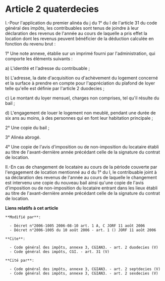 # Article 2 quaterdecies

I.-Pour l'application du premier alinéa du j du 1° du I de l'article 31 du code général des impôts, les contribuables sont
tenus de joindre à leur déclaration des revenus de l'année au cours de laquelle a pris effet la location dont les revenus
peuvent bénéficier de la déduction calculée en fonction du revenu brut : 

1° Une note annexe, établie sur un imprimé fourni par l'administration, qui comporte les éléments suivants : 

a) L'identité et l'adresse du contribuable ; 

b) L'adresse, la date d'acquisition ou d'achèvement du logement concerné et la surface à prendre en compte pour
l'appréciation du plafond de loyer telle qu'elle est définie par l'article 2 duodecies ; 

c) Le montant du loyer mensuel, charges non comprises, tel qu'il résulte du bail ; 

d) L'engagement de louer le logement non meublé, pendant une durée de six ans au moins, à des personnes qui en font leur
habitation principale ; 

2° Une copie du bail ; 

3° Alinéa abrogé. 

4° Une copie de l'avis d'imposition ou de non-imposition du locataire établi au titre de l'avant-dernière année précédant
celle de la signature du contrat de location. 

II.-En cas de changement de locataire au cours de la période couverte par l'engagement de location mentionné au d du 1° du I,
le contribuable joint à sa déclaration des revenus de l'année au cours de laquelle le changement est intervenu une copie du
nouveau bail ainsi qu'une copie de l'avis d'imposition ou de non-imposition du locataire entrant dans les lieux établi au
titre de l'avant-dernière année précédant celle de la signature du contrat de location.

**Liens relatifs à cet article**

	**Modifié par**:

	  - Décret n°2006-1005 2006-08-10 art. 1 A, C JORF 11 août 2006
	  - Décret n°2006-1005 du 10 août 2006 - art. 1 () JORF 11 août 2006

	**Cite**:

	  - Code général des impôts, annexe 3, CGIAN3. - art. 2 duodecies (V)
	  - Code général des impôts, CGI. - art. 31 (V)

	**Cité par**:

	  - Code général des impôts, annexe 3, CGIAN3. - art. 2 septdecies (V)
	  - Code général des impôts, annexe 3, CGIAN3. - art. 2 sexdecies (V)
